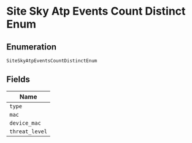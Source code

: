 
# Site Sky Atp Events Count Distinct Enum

## Enumeration

`SiteSkyAtpEventsCountDistinctEnum`

## Fields

| Name |
|  --- |
| `type` |
| `mac` |
| `device_mac` |
| `threat_level` |

